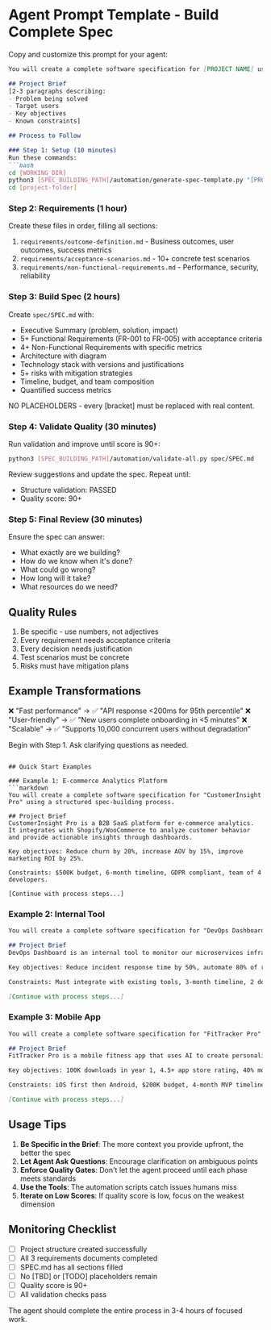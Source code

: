 # Agent Prompt Template - Build Complete Spec

Copy and customize this prompt for your agent:

```markdown
You will create a complete software specification for [PROJECT NAME] using a structured spec-building process.

## Project Brief
[2-3 paragraphs describing:
- Problem being solved
- Target users
- Key objectives
- Known constraints]

## Process to Follow

### Step 1: Setup (10 minutes)
Run these commands:
```bash
cd [WORKING_DIR]
python3 [SPEC_BUILDING_PATH]/automation/generate-spec-template.py "[PROJECT NAME]" -t standard
cd [project-folder]
```

### Step 2: Requirements (1 hour)
Create these files in order, filling all sections:
1. `requirements/outcome-definition.md` - Business outcomes, user outcomes, success metrics
2. `requirements/acceptance-scenarios.md` - 10+ concrete test scenarios 
3. `requirements/non-functional-requirements.md` - Performance, security, reliability

### Step 3: Build Spec (2 hours)
Create `spec/SPEC.md` with:
- Executive Summary (problem, solution, impact)
- 5+ Functional Requirements (FR-001 to FR-005) with acceptance criteria
- 4+ Non-Functional Requirements with specific metrics
- Architecture with diagram
- Technology stack with versions and justifications
- 5+ risks with mitigation strategies
- Timeline, budget, and team composition
- Quantified success metrics

NO PLACEHOLDERS - every [bracket] must be replaced with real content.

### Step 4: Validate Quality (30 minutes)
Run validation and improve until score is 90+:
```bash
python3 [SPEC_BUILDING_PATH]/automation/validate-all.py spec/SPEC.md
```

Review suggestions and update the spec. Repeat until:
- Structure validation: PASSED
- Quality score: 90+

### Step 5: Final Review (30 minutes)
Ensure the spec can answer:
- What exactly are we building?
- How do we know when it's done?
- What could go wrong?
- How long will it take?
- What resources do we need?

## Quality Rules
1. Be specific - use numbers, not adjectives
2. Every requirement needs acceptance criteria
3. Every decision needs justification
4. Test scenarios must be concrete
5. Risks must have mitigation plans

## Example Transformations
❌ "Fast performance" → ✅ "API response <200ms for 95th percentile"
❌ "User-friendly" → ✅ "New users complete onboarding in <5 minutes"
❌ "Scalable" → ✅ "Supports 10,000 concurrent users without degradation"

Begin with Step 1. Ask clarifying questions as needed.
```

## Quick Start Examples

### Example 1: E-commerce Analytics Platform
```markdown
You will create a complete software specification for "CustomerInsight Pro" using a structured spec-building process.

## Project Brief
CustomerInsight Pro is a B2B SaaS platform for e-commerce analytics. It integrates with Shopify/WooCommerce to analyze customer behavior and provide actionable insights through dashboards. 

Key objectives: Reduce churn by 20%, increase AOV by 15%, improve marketing ROI by 25%.

Constraints: $500K budget, 6-month timeline, GDPR compliant, team of 4 developers.

[Continue with process steps...]
```

### Example 2: Internal Tool
```markdown
You will create a complete software specification for "DevOps Dashboard" using a structured spec-building process.

## Project Brief
DevOps Dashboard is an internal tool to monitor our microservices infrastructure. It aggregates metrics from Kubernetes, Prometheus, and GitHub to provide a unified view of system health and deployment status.

Key objectives: Reduce incident response time by 50%, automate 80% of routine checks, provide real-time alerts.

Constraints: Must integrate with existing tools, 3-month timeline, 2 developers, on-premise deployment.

[Continue with process steps...]
```

### Example 3: Mobile App
```markdown
You will create a complete software specification for "FitTracker Pro" using a structured spec-building process.

## Project Brief  
FitTracker Pro is a mobile fitness app that uses AI to create personalized workout plans. It tracks exercises through phone sensors and provides real-time form feedback using computer vision.

Key objectives: 100K downloads in year 1, 4.5+ app store rating, 40% monthly active users.

Constraints: iOS first then Android, $200K budget, 4-month MVP timeline, HIPAA compliant.

[Continue with process steps...]
```

## Usage Tips

1. **Be Specific in the Brief**: The more context you provide upfront, the better the spec
2. **Let Agent Ask Questions**: Encourage clarification on ambiguous points
3. **Enforce Quality Gates**: Don't let the agent proceed until each phase meets standards
4. **Use the Tools**: The automation scripts catch issues humans miss
5. **Iterate on Low Scores**: If quality score is low, focus on the weakest dimension

## Monitoring Checklist
- [ ] Project structure created successfully
- [ ] All 3 requirements documents completed
- [ ] SPEC.md has all sections filled
- [ ] No [TBD] or [TODO] placeholders remain
- [ ] Quality score is 90+
- [ ] All validation checks pass

The agent should complete the entire process in 3-4 hours of focused work.